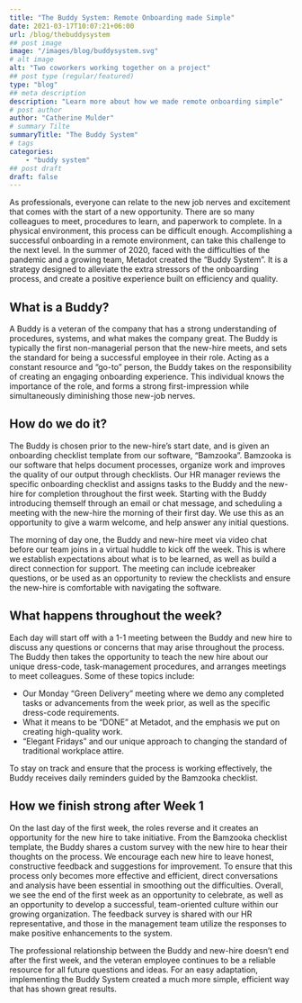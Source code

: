 ```yaml
---
title: "The Buddy System: Remote Onboarding made Simple"
date: 2021-03-17T10:07:21+06:00
url: /blog/thebuddysystem
## post image
image: "/images/blog/buddysystem.svg"
# alt image
alt: "Two coworkers working together on a project"
## post type (regular/featured)
type: "blog"
## meta description
description: "Learn more about how we made remote onboarding simple"
# post author
author: "Catherine Mulder"
# summary Tilte
summaryTitle: "The Buddy System"
# tags
categories:
    - "buddy system"
## post draft
draft: false
---
```


As professionals, everyone can relate to the new job nerves and excitement that comes with the start of a new opportunity. There are so many colleagues to meet, procedures to learn, and paperwork to complete. In a physical environment, this process can be difficult enough. Accomplishing a successful onboarding in a remote environment, can take this challenge to the next level. In the summer of 2020, faced with the difficulties of the pandemic and a growing team, Metadot created the “Buddy System”. It is a strategy designed to alleviate the extra stressors of the onboarding process, and create a positive experience built on
efficiency and quality.

## What is a Buddy?

A Buddy is a veteran of the company that has a strong understanding of procedures, systems, and what makes the company great. The Buddy is typically the first non-managerial person that the new-hire meets, and sets the standard for being a successful employee in their role. Acting as a constant resource and “go-to” person, the Buddy takes on the responsibility of creating an engaging onboarding experience. This individual knows the importance of the role, and forms a strong first-impression while
simultaneously diminishing those new-job nerves.

## How do we do it?

The Buddy is chosen prior to the new-hire’s start date, and is given an onboarding checklist template from our software, “Bamzooka”. Bamzooka is our software that helps document processes, organize work and improves the quality of our output through checklists. Our HR manager reviews the specific onboarding checklist and assigns tasks to the Buddy and the new-hire for completion throughout the first week. Starting with the Buddy introducing themself through an email or chat message, and scheduling a meeting with the new-hire
the morning of their first day. We use this as an opportunity to give a warm welcome, and help answer any initial questions.

The morning of day one, the Buddy and new-hire meet via video chat before our team joins in a virtual huddle to kick off the week. This is where we establish expectations about what is to be learned, as well as build a direct connection for support. The meeting can include icebreaker questions, or be used as an opportunity to review the checklists and ensure the new-hire is comfortable with navigating the software.

## What happens throughout the week?

Each day will start off with a 1-1 meeting between the Buddy and new hire to discuss any questions or concerns that may arise throughout the process. The Buddy then takes the opportunity to teach the new hire about our unique dress-code, task-management procedures, and arranges meetings to meet colleagues.
Some of these topics include:

- Our Monday  “Green Delivery” meeting where we demo any completed tasks or advancements from the week prior, as well as the specific dress-code requirements.
- What it means to be “DONE” at Metadot, and the emphasis we put on creating high-quality work.
- “Elegant Fridays” and our unique approach to changing the standard of traditional workplace attire.

To stay on track and ensure that the process is working effectively, the Buddy receives daily reminders guided by the Bamzooka checklist.

## How we finish strong after Week 1

On the last day of the first week, the roles reverse and it creates an opportunity for the new hire to take initiative. From the Bamzooka checklist template, the Buddy shares a custom survey with the new hire to hear their thoughts on the process. We encourage each new hire to leave honest, constructive feedback and suggestions for improvement. To ensure that this process only becomes more effective and efficient, direct conversations and analysis have been essential in smoothing out the difficulties. Overall, we see the end of the first week as an opportunity to celebrate, as well as an opportunity to develop a successful, team-oriented culture within our growing organization. The feedback survey is shared with our HR representative, and those in the management team utilize the responses to make positive enhancements to the system.

The professional relationship between the Buddy and new-hire doesn’t end after the first week, and the veteran employee continues to be a reliable resource for all future questions and ideas. For an easy adaptation, implementing the Buddy System created a much more simple, efficient way that has shown great results.
